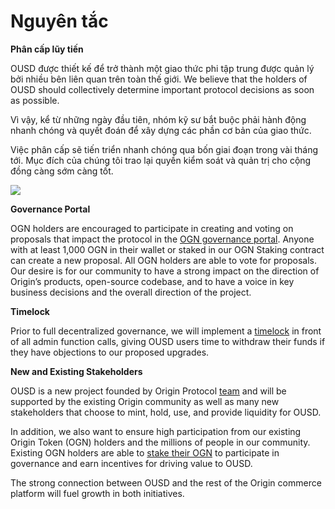 # Nguyên tắc

**Phân cấp lũy tiến**

OUSD được thiết kế để trở thành một giao thức phi tập trung được quản lý bởi nhiều bên liên quan trên toàn thế giới. We believe that the holders of OUSD should collectively determine important protocol decisions as soon as possible.

Vì vậy, kể từ những ngày đầu tiên, nhóm kỹ sư bắt buộc phải hành động nhanh chóng và quyết đoán để xây dựng các phần cơ bản của giao thức.

Việc phân cấp sẽ tiến triển nhanh chóng qua bốn giai đoạn trong vài tháng tới. Mục đích của chúng tôi trao lại quyền kiểm soát và quản trị cho cộng đồng càng sớm càng tốt.

![](../.gitbook/assets/ousd_docs_graphics_2%20%283%29.png)

**Governance Portal**

OGN holders are encouraged to participate in creating and voting on proposals that impact the protocol in the [OGN governance portal](https://vote.originprotocol.com). Anyone with at least 1,000 OGN in their wallet or staked in our OGN Staking contract can create a new proposal. All OGN holders are able to vote for proposals. Our desire is for our community to have a strong impact on the direction of Origin’s products, open-source codebase, and to have a voice in key business decisions and the overall direction of the project.

**Timelock**

Prior to full decentralized governance, we will implement a [timelock](../smart-contracts/api/timelock.md) in front of all admin function calls, giving OUSD users time to withdraw their funds if they have objections to our proposed upgrades.

**New and Existing Stakeholders**

OUSD is a new project founded by Origin Protocol [team](www.originprotocol.com/team) and will be supported by the existing Origin community as well as many new stakeholders that choose to mint, hold, use, and provide liquidity for OUSD.

In addition, we also want to ensure high participation from our existing Origin Token \(OGN\) holders and the millions of people in our community. Existing OGN holders are able to [stake their OGN](ogn-staking.md) to participate in governance and earn incentives for driving value to OUSD.

The strong connection between OUSD and the rest of the Origin commerce platform will fuel growth in both initiatives.



